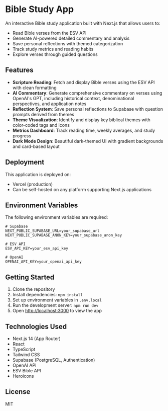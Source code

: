 # Bible Study App

An interactive Bible study application built with Next.js that allows users to:

- Read Bible verses from the ESV API
- Generate AI-powered detailed commentary and analysis
- Save personal reflections with themed categorization
- Track study metrics and reading habits
- Explore verses through guided questions

## Features

- **Scripture Reading**: Fetch and display Bible verses using the ESV API with clean formatting
- **AI Commentary**: Generate comprehensive commentary on verses using OpenAI's GPT, including historical context, denominational perspectives, and application notes
- **Reflection System**: Save personal reflections to Supabase with question prompts derived from themes
- **Theme Visualization**: Identify and display key biblical themes with color-coded tags and icons
- **Metrics Dashboard**: Track reading time, weekly averages, and study progress
- **Dark Mode Design**: Beautiful dark-themed UI with gradient backgrounds and card-based layout

## Deployment

This application is deployed on:

- Vercel (production)
- Can be self-hosted on any platform supporting Next.js applications

## Environment Variables

The following environment variables are required:

```
# Supabase
NEXT_PUBLIC_SUPABASE_URL=your_supabase_url
NEXT_PUBLIC_SUPABASE_ANON_KEY=your_supabase_anon_key

# ESV API
ESV_API_KEY=your_esv_api_key

# OpenAI
OPENAI_API_KEY=your_openai_api_key
```

## Getting Started

1. Clone the repository
2. Install dependencies: `npm install`
3. Set up environment variables in `.env.local`
4. Run the development server: `npm run dev`
5. Open [http://localhost:3000](http://localhost:3000) to view the app

## Technologies Used

- Next.js 14 (App Router)
- React
- TypeScript
- Tailwind CSS
- Supabase (PostgreSQL, Authentication)
- OpenAI API
- ESV Bible API
- Heroicons

## License

MIT
